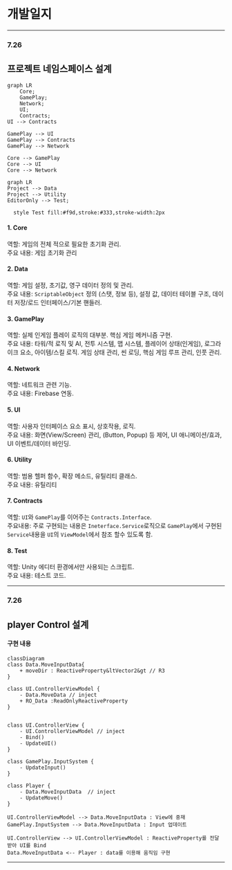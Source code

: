 # 개발일지


---
### 7.26
## 프로젝트 네임스페이스 설계
```mermaid
graph LR
    Core;
    GamePlay;
    Network;
    UI;
    Contracts;
UI --> Contracts

GamePlay --> UI
GamePlay --> Contracts
GamePlay --> Network

Core --> GamePlay
Core --> UI
Core --> Network
```
```mermaid
graph LR
Project --> Data 
Project --> Utility
EditorOnly --> Test;

  style Test fill:#f9d,stroke:#333,stroke-width:2px
```
#### 1. Core
역할: 게임의 전체 적으로 필요한 초기화 관리.</br>
주요 내용: 게임 초기화 관리 

#### 2. Data
역할: 게임 설정, 초기값, 영구 데이터 정의 및 관리.</br>
주요 내용: `ScriptableObject` 정의 (스탯, 정보 등), 설정 값, 데이터 테이블 구조, 데이터 저장/로드 인터페이스/기본 핸들러.

#### 3. GamePlay
역할: 실제 인게임 플레이 로직의 대부분. 핵심 게임 메커니즘 구현.</br> 
주요 내용: 타워/적 로직 및 AI, 전투 시스템, 맵 시스템, 플레이어 상태(인게임), 로그라이크 요소, 아이템/스킬 로직. 게임 상태 관리, 씬 로딩, 핵심 게임 루프 관리, 인풋 관리.

#### 4. Network
역할: 네트워크 관련 기능.</br> 
주요 내용: Firebase 연동.

#### 5. UI
역할: 사용자 인터페이스 요소 표시, 상호작용, 로직. </br>
주요 내용: 화면(View/Screen) 관리, (Button, Popup) 등 제어, UI 애니메이션/효과, UI 이벤트/데이터 바인딩.

#### 6. Utility
역할: 범용 헬퍼 함수, 확장 메소드, 유틸리티 클래스.</br>
주요 내용: 유틸리티

#### 7. Contracts
역할: `UI`와 `GamePlay`를 이어주는 `Contracts.Interface`.</br>
주요내용: 주로 구현되는 내용은 `Ineterface.Service`로직으로 `GamePlay`에서 구현된 `Service`내용을 `UI`의 `ViewModel`에서 참조 할수 있도록 함. 

#### 8. Test
역할: Unity 에디터 환경에서만 사용되는 스크립트. </br>
주요 내용: 테스트 코드.

---
### 7.26
## player Control 설계
#### 구현 내용
```mermaid
classDiagram
class Data.MoveInputData{
    + moveDir : ReactiveProperty&ltVector2&gt // R3
}

class UI.ControllerViewModel {
    - Data.MoveData // inject
    + RO_Data :ReadOnlyReactiveProperty
}


class UI.ControllerView {
    - UI.ControllerViewModel // inject
    - Bind()
    - UpdateUI()
}

class GamePlay.InputSystem {
    - UpdateInput()
}

class Player {
    - Data.MoveInputData  // inject
    - UpdateMove()
}

UI.ControllerViewModel --> Data.MoveInputData : View에 중재
GamePlay.InputSystem --> Data.MoveInputData : Input 업데이트

UI.ControllerView --> UI.ControllerViewModel : ReactiveProperty를 전달 받아 UI를 Bind
Data.MoveInputData <-- Player : data를 이용해 움직임 구현
```
---
